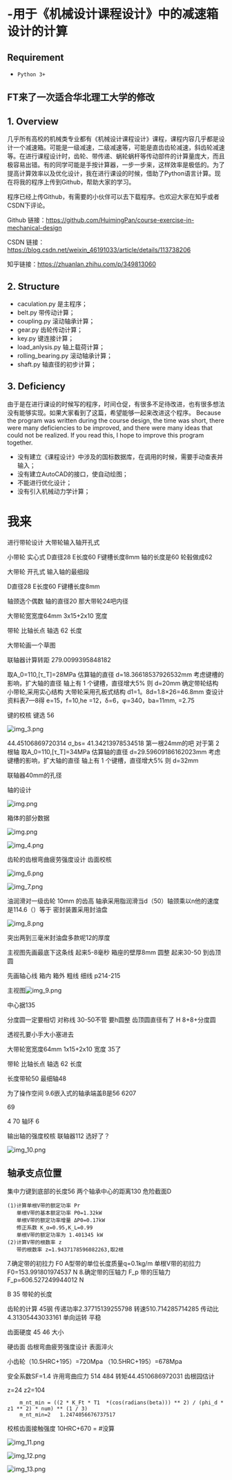 # -用于《机械设计课程设计》中的减速箱设计的计算

## Requirement

- `Python 3+`


## FT来了一次适合华北理工大学的修改

## 1. Overview

几乎所有高校的机械类专业都有《机械设计课程设计》课程，课程内容几乎都是设计一个减速箱。可能是一级减速，二级减速等，可能是直齿齿轮减速，斜齿轮减速等。在进行课程设计时，齿轮、带传递、蜗轮蜗杆等传动部件的计算量庞大，而且极容易出错。有的同学可能是手按计算器，一步一步来，这样效率是极低的。为了提高计算效率以及优化设计，我在进行课设的时候，借助了Python语言计算。现在将我的程序上传到Github，帮助大家的学习。

程序已经上传Github，有需要的小伙伴可以去下载程序。也欢迎大家在知乎或者CSDN下评论。

Github 链接：https://github.com/HuimingPan/course-exercise-in-mechanical-design

CSDN 链接：https://blog.csdn.net/weixin_46191033/article/details/113738206

知乎链接：https://zhuanlan.zhihu.com/p/349813060

## 2. Structure

- caculation.py 是主程序；
- belt.py 带传动计算；
- coupling.py 滚动轴承计算；
- gear.py 齿轮传动计算；
- key.py 键连接计算；
- load_anlysis.py 轴上载荷计算；
- rolling_bearing.py 滚动轴承计算；
- shaft.py 轴直径的初步计算；

## 3. Deficiency

由于是在进行课设的时候写的程序，时间仓促，有很多不足待改进，也有很多想法没有能够实现。如果大家看到了这篇，希望能够一起来改进这个程序。
Because the program was written during the course design, the time was short, there were many deficiencies to be improved,
and there were many ideas that could not be realized. If you read this, I hope to improve this program together.
- 没有建立《课程设计》中涉及的国标数据库，在调用的时候，需要手动查表并输入；
- 没有建立AutoCAD的接口，使自动绘图；
- 不能进行优化设计；
- 没有引入机械动力学计算；

# 我来

进行带轮设计 大带轮输入轴开孔式

小带轮 实心式
D直径28  E长度60 F键槽长度8mm   轴的长度是60   轮毂做成62

大带轮 开孔式  输入轴的最细段

D直径28  E长度60 F键槽长度8mm

轴颈选个偶数 轴的直径20  那大带轮24吧内径

大带轮宽宽度64mm  3x15+2x10  宽度

带轮 比轴长点  轴选 62 长度

大带轮画一个草图

联轴器计算转距 279.0099395848182

取A_0=110,[τ_T]=28MPa
估算轴的直径 d=18.36618537926532mm
考虑键槽的影响，扩大轴的直径
轴上有 1 个键槽，直径增大5%
则 d=20mm
确定带轮结构
小带轮,采用实心结构
大带轮采用孔板式结构
d1=1。8d=1.8×26=46.8mm
查设计资料表7—8得  e=15，f=10,he =12，δ=6，φ=340，ba=11mm, =2.75

键的校核  键选  56

![img_3.png](img_3.png)

44.45106869720314
σ_bs= 41.34213978534518
第一根24mm的吧
对于第 2 根轴
取A_0=110,[τ_T]=34MPa
估算轴的直径 d=29.59609186162023mm
考虑键槽的影响，扩大轴的直径
轴上有 1 个键槽，直径增大5%
则 d=32mm

联轴器40mm的孔径

轴的设计

![img.png](5.png)

箱体的部分数据

![img.png](4.png)

![img_4.png](img_4.png)

齿轮的齿根弯曲疲劳强度设计  齿面校核

![img_6.png](img_6.png)

![img_7.png](img_7.png)

油润滑对一级齿轮 10mm 的齿高
轴承采用脂润滑当d（50）轴颈乘以n他的速度是114.6（）等于
密封装置采用封油盘

![img_8.png](img_8.png)

突出两到三毫米封油盘多款呢12的厚度 

主视图先画最底下这条线 起来5-8毫秒 箱座的壁厚8mm  圆整 起来30-50 到齿顶圆

先画轴心线 箱内 箱外 粗线 细线 p214-215

主视图![img_9.png](img_9.png)

中心据135

分度圆一定要相切 对称线  30-50不管 要h圆整 齿顶圆直径有了    H 8+8+分度圆

透视孔要小手大小塞进去

大带轮宽宽度64mm  1x15+2x10  宽度 35了

带轮 比轴长点  轴选 62 长度

长度带轮50 最细轴48

为了操作空间  9.6嵌入式的轴承端盖B是56 6207

69

4 70 轴环 6

输出轴的强度校核 联轴器112 选好了？

![img_10.png](img_10.png)

## 轴承支点位置

集中力键到底部的长度56     两个轴承中心的距离130 危险截面D

	(1)计算单根V带的额定功率 Pr
	   单根V带的基本额定功率 P0=1.32kW
	   单根V带的额定功率增量 ΔP0=0.17kW
	   修正系数 K_α=0.95,K_L=0.99
	   单根V带的额定功率为 1.401345 kW
	(2)计算V带的根数率 z
	   带的根数率 z=1.9437178596082263,取2根
7.确定带的初拉力 F0
	A型带的单位长度质量q=0.1kg/m
	单根V带的初拉力 F0=153.991801974537 N
8.确定带的压轴力 F_p
	带的压轴力 F_p=606.527249944012 N

B 35 带轮的长度

齿轮的计算 45钢         传递功率2.37715139255798  转速510.714285714285 传动比4.31305443033161 单向运转  平稳

齿面硬度 45 46 大小  

硬齿面  齿根弯曲疲劳强度设计 表面淬火

小齿轮（10.5HRC+195）=720Mpa                （10.5HRC+195）=678Mpa

安全系数SF=1.4              许用弯曲应力   514    484  转矩44.4510686972031  齿根园估计

z=24      z2=104

        m_nt_min = ((2 * K_Ft * T1  *(cos(radians(beta))) ** 2) / (phi_d * z1 ** 2) * num) ** (1 / 3)
        m_nt_min=2   1.2474056676737517
                                         
校核齿面接触强度 10HRC+670 =  #没算

![img_11.png](img_11.png)

![img_12.png](img_12.png)

![img_13.png](img_13.png)

